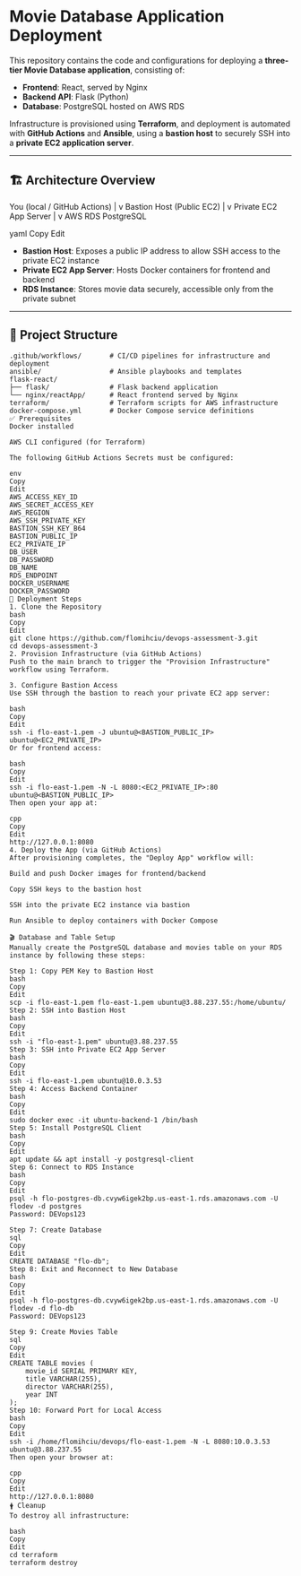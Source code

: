 # Movie Database Application Deployment

This repository contains the code and configurations for deploying a **three-tier Movie Database application**, consisting of:

- **Frontend**: React, served by Nginx  
- **Backend API**: Flask (Python)  
- **Database**: PostgreSQL hosted on AWS RDS  

Infrastructure is provisioned using **Terraform**, and deployment is automated with **GitHub Actions** and **Ansible**, using a **bastion host** to securely SSH into a **private EC2 application server**.

---

## 🏗️ Architecture Overview

You (local / GitHub Actions) | v Bastion Host (Public EC2) | v Private EC2 App Server | v AWS RDS PostgreSQL

yaml
Copy
Edit

- **Bastion Host**: Exposes a public IP address to allow SSH access to the private EC2 instance  
- **Private EC2 App Server**: Hosts Docker containers for frontend and backend  
- **RDS Instance**: Stores movie data securely, accessible only from the private subnet  

---

## 📁 Project Structure

```text
.github/workflows/       # CI/CD pipelines for infrastructure and deployment
ansible/                 # Ansible playbooks and templates
flask-react/
├── flask/               # Flask backend application
└── nginx/reactApp/      # React frontend served by Nginx
terraform/               # Terraform scripts for AWS infrastructure
docker-compose.yml       # Docker Compose service definitions
✅ Prerequisites
Docker installed

AWS CLI configured (for Terraform)

The following GitHub Actions Secrets must be configured:

env
Copy
Edit
AWS_ACCESS_KEY_ID
AWS_SECRET_ACCESS_KEY
AWS_REGION
AWS_SSH_PRIVATE_KEY
BASTION_SSH_KEY_B64
BASTION_PUBLIC_IP
EC2_PRIVATE_IP
DB_USER
DB_PASSWORD
DB_NAME
RDS_ENDPOINT
DOCKER_USERNAME
DOCKER_PASSWORD
🚀 Deployment Steps
1. Clone the Repository
bash
Copy
Edit
git clone https://github.com/flomihciu/devops-assessment-3.git
cd devops-assessment-3
2. Provision Infrastructure (via GitHub Actions)
Push to the main branch to trigger the "Provision Infrastructure" workflow using Terraform.

3. Configure Bastion Access
Use SSH through the bastion to reach your private EC2 app server:

bash
Copy
Edit
ssh -i flo-east-1.pem -J ubuntu@<BASTION_PUBLIC_IP> ubuntu@<EC2_PRIVATE_IP>
Or for frontend access:

bash
Copy
Edit
ssh -i flo-east-1.pem -N -L 8080:<EC2_PRIVATE_IP>:80 ubuntu@<BASTION_PUBLIC_IP>
Then open your app at:

cpp
Copy
Edit
http://127.0.0.1:8080
4. Deploy the App (via GitHub Actions)
After provisioning completes, the "Deploy App" workflow will:

Build and push Docker images for frontend/backend

Copy SSH keys to the bastion host

SSH into the private EC2 instance via bastion

Run Ansible to deploy containers with Docker Compose

🎬 Database and Table Setup
Manually create the PostgreSQL database and movies table on your RDS instance by following these steps:

Step 1: Copy PEM Key to Bastion Host
bash
Copy
Edit
scp -i flo-east-1.pem flo-east-1.pem ubuntu@3.88.237.55:/home/ubuntu/
Step 2: SSH into Bastion Host
bash
Copy
Edit
ssh -i "flo-east-1.pem" ubuntu@3.88.237.55
Step 3: SSH into Private EC2 App Server
bash
Copy
Edit
ssh -i flo-east-1.pem ubuntu@10.0.3.53
Step 4: Access Backend Container
bash
Copy
Edit
sudo docker exec -it ubuntu-backend-1 /bin/bash
Step 5: Install PostgreSQL Client
bash
Copy
Edit
apt update && apt install -y postgresql-client
Step 6: Connect to RDS Instance
bash
Copy
Edit
psql -h flo-postgres-db.cvyw6igek2bp.us-east-1.rds.amazonaws.com -U flodev -d postgres
Password: DEVops123

Step 7: Create Database
sql
Copy
Edit
CREATE DATABASE "flo-db";
Step 8: Exit and Reconnect to New Database
bash
Copy
Edit
psql -h flo-postgres-db.cvyw6igek2bp.us-east-1.rds.amazonaws.com -U flodev -d flo-db
Password: DEVops123

Step 9: Create Movies Table
sql
Copy
Edit
CREATE TABLE movies (
    movie_id SERIAL PRIMARY KEY,
    title VARCHAR(255),
    director VARCHAR(255),
    year INT
);
Step 10: Forward Port for Local Access
bash
Copy
Edit
ssh -i /home/flomihciu/devops/flo-east-1.pem -N -L 8080:10.0.3.53 ubuntu@3.88.237.55
Then open your browser at:

cpp
Copy
Edit
http://127.0.0.1:8080
🛉️ Cleanup
To destroy all infrastructure:

bash
Copy
Edit
cd terraform
terraform destroy